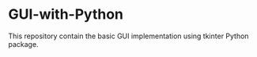 # GUI-with-Python
This repository contain the basic GUI implementation using tkinter Python package. 
